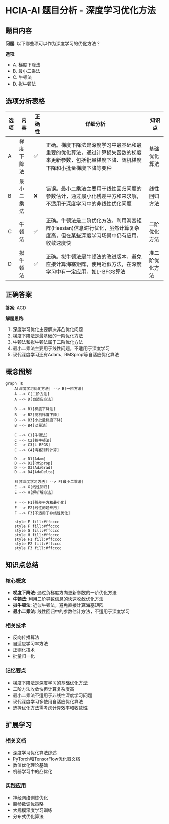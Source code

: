 # HCIA-AI 题目分析 - 深度学习优化方法

## 题目内容

**问题**: 以下哪些项可以作为深度学习的优化方法？

**选项**:
- A. 梯度下降法
- B. 最小二乘法
- C. 牛顿法
- D. 拟牛顿法

## 选项分析表格

| 选项 | 内容 | 正确性 | 详细分析 | 知识点 |
|------|------|--------|----------|--------|
| A | 梯度下降法 | ✅ | 正确。梯度下降法是深度学习中最基础和最重要的优化算法，通过计算损失函数的梯度来更新参数，包括批量梯度下降、随机梯度下降和小批量梯度下降等变种 | 基础优化算法 |
| B | 最小二乘法 | ❌ | 错误。最小二乘法主要用于线性回归问题的参数估计，通过最小化残差平方和来求解，不适用于深度学习中的非线性优化问题 | 线性回归方法 |
| C | 牛顿法 | ✅ | 正确。牛顿法是二阶优化方法，利用海塞矩阵(Hessian)信息进行优化，虽然计算复杂度高，但在某些深度学习场景中仍有应用，收敛速度快 | 二阶优化方法 |
| D | 拟牛顿法 | ✅ | 正确。拟牛顿法是牛顿法的改进版本，避免直接计算海塞矩阵，使用近似方法，在深度学习中有一定应用，如L-BFGS算法 | 准二阶优化方法 |

## 正确答案
**答案**: ACD

**解题思路**: 
1. 深度学习优化主要解决非凸优化问题
2. 梯度下降法是最基础的一阶优化方法
3. 牛顿法和拟牛顿法属于二阶优化方法
4. 最小二乘法主要用于线性问题，不适用于深度学习
5. 现代深度学习还有Adam、RMSprop等自适应优化算法

## 概念图解

```mermaid
graph TD
    A[深度学习优化方法] --> B[一阶方法]
    A --> C[二阶方法]
    A --> D[自适应方法]
    
    B --> B1[梯度下降法]
    B --> B2[随机梯度下降]
    B --> B3[小批量梯度下降]
    B --> B4[动量法]
    
    C --> C1[牛顿法]
    C --> C2[拟牛顿法]
    C --> C3[L-BFGS]
    C --> C4[海塞矩阵计算]
    
    D --> D1[Adam]
    D --> D2[RMSprop]
    D --> D3[AdaGrad]
    D --> D4[AdaDelta]
    
    E[非深度学习方法] --> F[最小二乘法]
    E --> G[线性回归]
    E --> H[解析解方法]
    
    F --> F1[残差平方和最小化]
    F --> F2[线性问题专用]
    F --> F3[不适用于非线性优化]
    
    style E fill:#ffcccc
    style F fill:#ffcccc
    style G fill:#ffcccc
    style H fill:#ffcccc
    style F1 fill:#ffcccc
    style F2 fill:#ffcccc
    style F3 fill:#ffcccc
```

## 知识点总结

### 核心概念
- **梯度下降法**: 通过负梯度方向更新参数的一阶优化方法
- **牛顿法**: 利用二阶导数信息的快速收敛优化方法
- **拟牛顿法**: 近似牛顿法，避免直接计算海塞矩阵
- **最小二乘法**: 线性回归中的参数估计方法，不适用于深度学习

### 相关技术
- 反向传播算法
- 自适应学习率方法
- 正则化技术
- 批量归一化

### 记忆要点
- 梯度下降法是深度学习的基础优化方法
- 二阶方法收敛快但计算复杂度高
- 最小二乘法不适用于非线性深度学习问题
- 现代深度学习多使用自适应优化算法
- 选择优化方法需考虑计算效率和收敛性

## 扩展学习

### 相关文档
- 深度学习优化算法综述
- PyTorch和TensorFlow优化器文档
- 数值优化理论基础
- 机器学习中的凸优化

### 实践应用
- 神经网络训练优化
- 超参数调优策略
- 大规模深度学习训练
- 分布式优化算法
